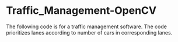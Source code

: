 # Traffic_Management-OpenCV
The following code is for a traffic management software. The code prioritizes lanes according to number of cars in corresponding lanes.  
